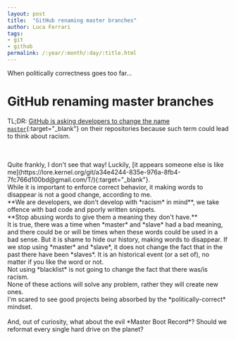 ```yaml
---
layout: post
title:  "GitHub renaming master branches"
author: Luca Ferrari
tags:
- git
- github
permalink: /:year/:month/:day/:title.html
---
```

When politically correctness goes too far...

# GitHub renaming master branches

TL;DR: [GitHub is asking developers to change the name `master`](https://www.zdnet.com/article/github-to-replace-master-with-alternative-term-to-avoid-slavery-references/){:target="_blank"} on their repositories because such term could lead to think about racism.

<br/>
<br/>
Quite frankly, I don't see that way! Luckily, [it appears someone else is like me](https://lore.kernel.org/git/a34e4244-835e-976a-8fb4-7fc766d100bd@gmail.com/T/){:target="_blank"}.
<br/>
While it is important to enforce correct behavior, it  making words to disappear is not a good change, according to me.
<br/>
**We are developers, we don't develop with *racism* in mind**, we take offence with bad code and pporly written snippets.
<br/>
**Stop abusing words to give them a meaning they don't have.** 
<br/>
It is true, there was a time when *master* and *slave* had a bad meaning, and there could be or will be times when these words could be used in a bad sense. But it is shame to hide our history, making words to disappear. If we stop using *master* and *slave*, it does not change the fact that in the past there have been *slaves*. It is an historical event (or a set of), no matter if you like the word or not.
<br/>
Not using *blacklist* is not going to change the fact that there was/is racism.
<br/>
None of these actions will solve any problem, rather they will create new ones.
<br/>
I'm scared to see good projects being absorbed by the *politically-correct* mindset.

<br/>
<br/>
And, out of curiosity, what about the evil *Master Boot Record*? Should we reformat every single hard drive on the planet?

